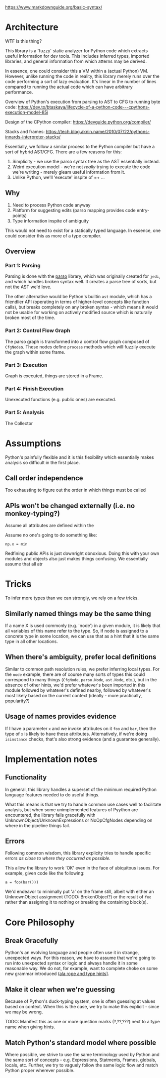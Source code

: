 https://www.markdownguide.org/basic-syntax/

# Architecture

WTF is this thing?

This library is a 'fuzzy' static analyzer for Python code which extracts useful information for 
dev tools. This includes inferred types, imported libraries, and general information from which 
atterns may be derived.

In essence, one could consider this a VM within a (actual Python) VM. However, unlike running the code in reality, this library merely runs over the code performing a sort of lazy evaluation. It's linear in the number of lines compared to running the actual code which can have arbitrary performance.

Overview of Python's execution from parsing to AST to CFG to running byte code:
https://dev.to/btaskaya/lifecycle-of-a-python-code---cpythons-execution-model-85i

Design of the CPython compiler:
https://devguide.python.org/compiler/

Stacks and frames:
https://tech.blog.aknin.name/2010/07/22/pythons-innards-interpreter-stacks/

Essentially, we follow a similar process to the Python compiler but have a sort of hybrid AST/CFG. There are a few reasons for this:
1) Simplicity - we use the parso syntax tree as the AST essentially instead.
2) Weird execution model - we're not *really* trying to execute the code we're writing - merely
gleam useful information from it.
3) Unlike Python, we'll 'execute' inspite of =+
...

## Why
1) Need to process Python code anyway
2) Platform for suggesting edits (parso mapping provides code entry-points)
3) Type information inspite of ambiguity

This would not need to exist for a statically typed language. In essence, one could consider this as more of a type compiler.

## Overview
### Part 1: Parsing
Parsing is done with the [parso](https://github.com/davidhalter/parso) library, which was originally created for `jedi`, and which handles broken syntax well. It creates a parse tree of sorts, but not the AST we'd love.

The other alternative would be Python's builtin `ast` module, which has a friendlier API (operating in terms of higher-level concepts like function calls), but breaks completely on any broken syntax - which means it would not be usable for working on actively modified source which is naturally broken most of the time.

### Part 2: Control Flow Graph
The parso graph is transformed into a control flow graph composed of `CfgNode`s. These nodes define `process` methods which will fuzzily execute the graph within some frame.


### Part 3: Execution
Graph is executed, things are stored in a Frame.

### Part 4: Finish Execution
Unexecuted functions (e.g. public ones) are executed.

### Part 5: Analysis
The Collector 

# Assumptions
Python's painfully flexible and it is this flexibility which essentially makes analysis so 
difficult in the first place. 

## Call order independence
Too exhausting to figure out the order in which things must be called

## APIs won't be changed externally (i.e. no monkey-typing?)
Assume all attributes are defined within the 

Assume no one's going to do something like:


    np.x = min

Redfining public APIs is just downright obnoxious. Doing this with your own modules and objects also
just makes things confusing. We essentially assume that all atr

# Tricks
To infer more types than we can strongly, we rely on a few tricks.

## Similarly named things may be the same thing
If a name X is used commonly (e.g. 'node') in a given module, it is likely that all variables of
this name refer to the type. So, if node is assigned to a concrete type in some location, we can
use that as a hint that it is the same type in all other locations.

## When there's ambiguity, prefer local definitions
Similar to common path resolution rules, we prefer inferring local types. For the `node` example, 
there are of course many sorts of types this could correspond to many things (`CfgNode`,
`parso.Node`, `ast.Node`, etc.), but in the absence of other hints, we'd prefer whatever's been
imported in this module followed by whatever's defined nearby, followed by whatever's most likely
based on the current context (ideally - more practically, popularity?)

## Usage of names provides evidence
If I have a parameter `x` and we invoke attributes on it `foo` and `bar`, then the type of `x` is
likely to have these attributes. Alternatively, if we're doing `isinstance` checks, that's also
strong evidence (and a guarantee generally).

# Implementation notes
## Functionality
In general, this library handles a superset of the minimum required Python language features needed
to do useful things.

What this means is that we try to handle common use cases well to facilitate analysis, but when some
unimplemented features of Pyython are encountered, the library fails gracefully with
UnknownObject/UnknownExpressions or NoOpCfgNodes depending on where in the pipeline things fail.

## Errors
Following common wisdom, this library explicity tries to handle specific errors *as close to where
they occurred as possible.*

This allow the library to work 'OK' even in the face of ubiquitous issues. For example, given code
like the following:

    a = foo(bar()))

We'd endeavor to minimally put 'a' on the frame still, albeit with either an UnknownObject
assignment (TODO: BrokenObject?) or the result of `foo` rather than assigning it to nothing or
breaking the containing block(s).

# Core Philosophy
## Break Gracefully
Python's an evolving language and people often use it in strange, unexpected ways. For this reason, we have to assume that we're going to run into unexpected syntax or logic and always handle it in some reasonable way. We do not, for example, want to complete choke on some new grammar introduced ([ala rope and type hints](https://github.com/python-rope/rope/issues/254)].

## Make it clear when we're guessing
Because of Python's duck-typing system, one is often guessing at values based on context. When this is the case, we try to make this explicit - since we may be wrong.

TODO: Manifest this as one or more question marks (?,??,???) next to a type name when giving hints.

## Match Python's standard model where possible
Where possible, we strive to use the same terminology used by Python and the same sort of
concepts - e.g. Expressions, Statments, Frames, globals, locals, etc. Further, we try to vaguely
follow the same logic flow and match Python proper wherever possible.


